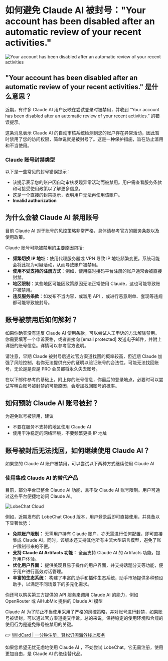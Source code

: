 # 如何避免 Claude AI 被封号："Your account has been disabled after an automatic review of your recent activities."

![Your account has been disabled after an automatic review of your recent activities](https://bbtdd.com/img/3154446202838.webp)

## "Your account has been disabled after an automatic review of your recent activities." 是什么意思？

近期，有许多 Claude AI 用户反映在尝试登录时被禁用，并收到 “Your account has been disabled after an automatic review of your recent activities.” 的错误提示。

这条消息表示 Claude AI 的自动审核系统检测到您的账户存在异常活动，因此暂时禁用了您的访问权限，简单说就是被封号了。这是一种保护措施，旨在防止滥用和不当使用。

### Claude 账号封禁类型

以下是一些常见的封号错误提示：

- 该提示表示您的账户因自动审核发现异常活动而被禁用。用户需查看服务条款和可接受使用政策以了解更多信息。
- 这是一个直接的封禁提示，表明用户无法再使用该账户。
- **Invalid authorization**

## 为什么会被 Claude AI 禁用账号

目前 Claude AI 对于账号的风控策略非常严格，具体请参考官方的服务条款以及使用政策。

Claude 账号可能被禁用的主要原因包括:

- **频繁切换 IP 地址**：使用代理服务器或 VPN 导致 IP 地址频繁变更。系统可能会将此视为可疑活动，从而导致账户被禁用。
- **使用不受支持的注册方式**：例如，使用临时接码平台注册的账户通常会被直接封禁。
- **地区限制**：某些地区可能因政策原因无法正常使用 Claude，这也可能导致账户被禁用。
- **违反服务条款**：如发布不当内容，或滥用 API ，或进行恶意刷单、套现等违规都可能导致被封号。

## 账号被禁用后如何解封？

如果你确实没有违反 Claude AI 使用条款，可以尝试人工申诉的方法解除禁用。你需要填写一个申诉表格，或者直接向 [email protected] 发送电子邮件，并附上详细的账号信息。详情可以参考官方说明。

请注意，早期 Claude 被封号后通过官方渠道找回的概率较高，但近期 Claude 加强了风险控制，若你无法提供充分的证明以验证账号的合法性，可能无法找回账号，无论是是否是 PRO 会员都将永久失去账号。

在以下邮件参考的基础上，附上你的账号信息，你最后的登录地点，必要时可以尝试写明白账号被封禁的可能原因，会增加找回账号的概率。

## 如何预防 Claude AI 账号被封？

为避免账号被禁用，建议

- 不要在服务不支持的地区使用 Claude AI
- 使用干净稳定的网络环境，不要频繁更换 IP 地址

## 账号被封后无法找回，如何继续使用 Claude AI？

如果您的 Claude AI 账户被禁用，可以尝试以下两种方式继续使用 Claude AI

### 使用集成 Claude AI 的替代产品

目前，部分平台已整合 Claude AI 功能，且不受 Claude AI 账号限制。用户可通过这些平台便捷地访问 Claude AI。

![LobeChat Cloud](https://bbtdd.com/img/945031928869498.webp)

例如，近期发布的 LobeChat Cloud 版本，用户登录后即可直接使用，并具备以下显著优势：

- **免除账户限制：** 无需用户持有 Claude 账户，亦无需进行任何配置，即可直接集成 Claude AI。同时，该版本还支持其他所有主流大型语言模型，避免了账户限制带来的不便。
- **支持 Claude AI Artifacts 功能：** 全面支持 Claude AI 的 Artifacts 功能，提升用户体验。
- **优化用户界面：** 提供美观且易于操作的用户界面，并支持话题分支等功能，便于用户进行高效对话管理。
- **丰富的生态系统：** 构建了丰富的助手和插件生态系统，助手市场提供多种预设助手，以满足不同场景下的多元化需求。

你还可以购买第三方提供的 API 服务来调用 Claude AI 的能力，例如 OpenRouter 或 AiHubMix 提供的 Claude AI 模型

Claude AI 为了防止不当使用采用了严格的风控策略，并对账号进行封禁，如果账号被误封，可以通过官方渠道提交申诉。总的来说，保持稳定的使用环境和合规的使用行为是避免账号被禁用的关键。

👉 [WildCard | 一分钟注册，轻松订阅海外线上服务](https://bbtdd.com/WildCard)

如果您希望无忧无虑地使用 Claude AI ，不妨尝试 LobeChat。它无需注册，使用更加自由，是 Claude AI 的绝佳替代品。